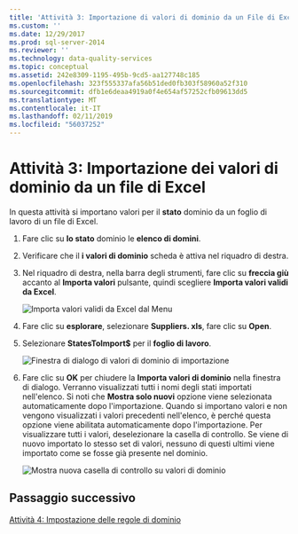 ```yaml
---
title: 'Attività 3: Importazione di valori di dominio da un File di Excel | Microsoft Docs'
ms.custom: ''
ms.date: 12/29/2017
ms.prod: sql-server-2014
ms.reviewer: ''
ms.technology: data-quality-services
ms.topic: conceptual
ms.assetid: 242e8309-1195-495b-9cd5-aa127748c185
ms.openlocfilehash: 323f555337afa56b51ded0fb303f58960a52f310
ms.sourcegitcommit: dfb1e6deaa4919a0f4e654af57252cfb09613dd5
ms.translationtype: MT
ms.contentlocale: it-IT
ms.lasthandoff: 02/11/2019
ms.locfileid: "56037252"
---
```

# <a name="task-3-importing-domain-values-from-an-excel-file"></a>Attività 3: Importazione dei valori di dominio da un file di Excel
  In questa attività si importano valori per il **stato** dominio da un foglio di lavoro di un file di Excel.  
  
1.  Fare clic su **lo stato** dominio le **elenco di domini**.  
  
2.  Verificare che il **i valori di dominio** scheda è attiva nel riquadro di destra.  
  
3.  Nel riquadro di destra, nella barra degli strumenti, fare clic su **freccia giù** accanto al **Importa valori** pulsante, quindi scegliere **Importa valori validi da Excel**.  
  
     ![Importa valori validi da Excel dal Menu](../../2014/tutorials/media/et-importingdomainvaluesfromanexcelfile-01.jpg "Importa valori validi dal Menu di Excel")  
  
4.  Fare clic su **esplorare**, selezionare **Suppliers. xls**, fare clic su **Open**.  
  
5.  Selezionare **StatesToImport$** per il **foglio di lavoro**.  
  
     ![Finestra di dialogo di valori di dominio di importazione](../../2014/tutorials/media/et-importingdomainvaluesfromanexcelfile-02.jpg "Importa dominio i valori nella finestra di dialogo")  
  
6.  Fare clic su **OK** per chiudere la **Importa valori di dominio** nella finestra di dialogo. Verranno visualizzati tutti i nomi degli stati importati nell'elenco. Si noti che **Mostra solo nuovi** opzione viene selezionata automaticamente dopo l'importazione. Quando si importano valori e non vengono visualizzati i valori precedenti nell'elenco, è perché questa opzione viene abilitata automaticamente dopo l'importazione. Per visualizzare tutti i valori, deselezionare la casella di controllo. Se viene di nuovo importato lo stesso set di valori, nessuno di questi ultimi viene importato come se fosse già presente nel dominio.  
  
     ![Mostra nuova casella di controllo su valori di dominio](../../2014/tutorials/media/et-importingdomainvaluesfromanexcelfile-03.jpg "Mostra nuova casella di controllo su valori di dominio")  
  
## <a name="next-step"></a>Passaggio successivo  
 [Attività 4: Impostazione delle regole di dominio](../../2014/tutorials/task-4-setting-domain-rules.md)  
  
  
